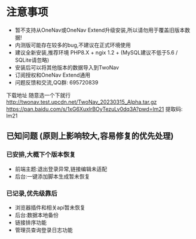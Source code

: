 # 注意事项
- 暂不支持从OneNav或OneNav Extend升级安装,所以请勿用于覆盖旧版本数据!
- 内测版可能存在较多的bug,不建议在正式环境使用
- 建议全新安装,推荐环境 PHP8.X + ngix 1.2 + (MySQL建议不低于5.6 / SQLite请忽略)
- 安装后可以将其他版本的数据导入到TwoNav 
- 订阅授权和OneNav Extend通用
- 问题反馈和交流,QQ群: 695720839

下载地址 随意选一个下就行
http://twonav.test.upcdn.net/TwoNav_20230315_Alpha.tar.gz
https://pan.baidu.com/s/1xG6XuxlrBOyTezuLv0dq3A?pwd=lm21 提取码: lm21


## 已知问题 (原则上影响较大,容易修复的优先处理)

### 已安排,大概下个版本恢复
- 前端主题:退出登录异常,链接编辑未适配 
- 后台:一键添加脚本生成暂未恢复 

### 已记录,优先级靠后
- 浏览器插件和相关api暂未恢复
- 后台:数据本地备份 
- 链接排序功能
- 管理员查询登录日志功能
